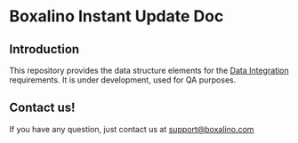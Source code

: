 # Boxalino Instant Update Doc

## Introduction
This repository provides the data structure elements for the [Data Integration](https://boxalino.atlassian.net/wiki/spaces/BPKB/pages/252149803/Data+Integration) requirements.
It is under development, used for QA purposes.

## Contact us!

If you have any question, just contact us at support@boxalino.com
